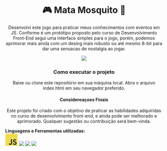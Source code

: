 <h1 align="center">🎮 Mata Mosquito 🦟</h1>
<p align="center">Desenvolvi este jogo para praticar meus conhecimentos com eventos em JS. Conforme é um protótipo proposto pelo curso de Desenvolvimento Front-End segui uma interface simples para o jogo, porém, podemos aprimorar mais ainda com um desing mais robusto ou até mesmo 8-bit para dar uma sensacao de nostalgia ao jogar.</p>
<div align="center"><img src="https://s9.gifyu.com/images/127.0.0.1_5500_arquivo_da_aula_fim_de_jogo.html.gif"></br></div>
<h3 align="center">Como executar o projeto</h3>
<p align="center">Baixe ou clone este repositório em sua máquina local.
Abra o arquivo index.html em seu navegador preferido.</p>
<h4 align="center">Considereaçoes Finais</h4>
<p align="center">Este projeto foi criado com o objetivo de praticar as habilidades adquiridas no curso de desenvolvimento front-end, e ainda pode ser melhorado e aprimorado. Qualquer sugestão ou contribuição será bem-vinda.</p>
<b>Linguagens e Ferramentas utilizadas:</b></br>
<a href="https://www.javascript.com"><img src="https://raw.githubusercontent.com/devicons/devicon/master/icons/javascript/javascript-original.svg" width="40"></a>
<a href="https://getbootstrap.com"><img src="https://cdn-icons-png.flaticon.com/512/5968/5968672.png" width="40"></a> 
<a href="https://www.w3schools.com/css"><img src="https://cdn-icons-png.flaticon.com/512/732/732190.png" width="40"></a>
<a href="https://www.w3.org/html"><img src="https://cdn-icons-png.flaticon.com/512/3291/3291670.png" width="40"></a>
